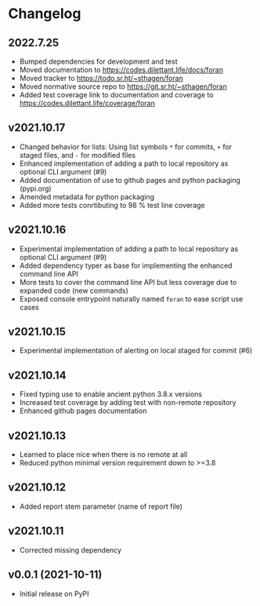 # Changelog

## 2022.7.25

* Bumped dependencies for development and test
* Moved documentation to https://codes.dilettant.life/docs/foran
* Moved tracker to https://todo.sr.ht/~sthagen/foran
* Moved normative source repo to https://git.sr.ht/~sthagen/foran
* Added test coverage link to documentation and coverage to https://codes.dilettant.life/coverage/foran

## v2021.10.17

* Changed behavior for lists: Using list symbols `*` for commits, `+` for staged files, and `-` for modified files
* Enhanced implementation of adding a path to local repository as optional CLI argument (#9)
* Added documentation of use to github pages and python packaging (pypi.org)
* Amended metadata for python packaging
* Added more tests conrtibuting to 98 % test line coverage

## v2021.10.16

* Experimental implementation of adding a path to local repository as optional CLI argument (#9)
* Added dependency typer as base for implementing the enhanced command line API
* More tests to cover the command line API but less coverage due to expanded code (new commands)
* Exposed console entrypoint naturally named `foran` to ease script use cases

## v2021.10.15

* Experimental implementation of alerting on local staged for commit (#6)

## v2021.10.14

* Fixed typing use to enable ancient python 3.8.x versions 
* Increased test coverage by adding test with non-remote repository
* Enhanced github pages documentation

## v2021.10.13

* Learned to place nice when there is no remote at all
* Reduced python minimal version requirement down to >=3.8

## v2021.10.12

* Added report stem parameter (name of report file)

## v2021.10.11

* Corrected missing dependency

## v0.0.1 (2021-10-11)

* Initial release on PyPI
